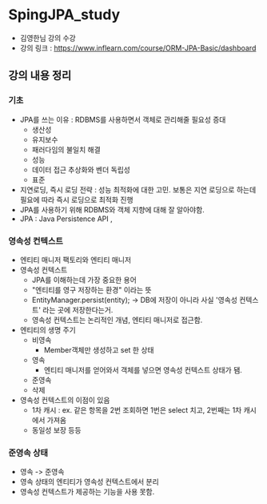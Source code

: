 # SpingJPA_study

- 김영한님 강의 수강
- 강의 링크 : https://www.inflearn.com/course/ORM-JPA-Basic/dashboard

## 강의 내용 정리

### 기초
- JPA를 쓰는 이유 : RDBMS를 사용하면서 객체로 관리해줄 필요성 증대
  - 생산성
  - 유지보수
  - 패러다임의 불일치 해결
  - 성능
  - 데이터 접근 추상화와 벤더 독립성
  - 표준
- 지연로딩, 즉시 로딩 전략 : 성능 최적화에 대한 고민. 보통은 지연 로딩으로 하는데 필요에 따라 즉시 로딩으로 최적화 진행
- JPA를 사용하기 위해 RDBMS와 객체 지향에 대해 잘 알아야함.
- JPA : Java Persistence API , 


### 영속성 컨텍스트
- 엔티티 매니저 팩토리와 엔티티 매니저
- 영속성 컨텍스트
  - JPA를 이해하는데 가장 중요한 용어
  - "엔티티를 영구 저장하는 환경" 이라는 뜻
  - EntityManager.persist(entity); -> DB에 저장이 아니라 사실 '영속성 컨텍스트' 라는 곳에 저장한다는거.
  - 영속성 컨텍스트는 논리적인 개념, 엔티티 매니저로 접근함.
- 엔티티의 생명 주기
  - 비영속
    - Member객체만 생성하고 set 한 상태
  - 영속
    - 엔티티 매니저를 얻어와서 객체를 넣으면 영속성 컨텍스트 상태가 됌.
  - 준영속
  - 삭제
- 영속성 컨텍스트의 이점이 있음
  - 1차 캐시 : ex. 같은 항목을 2번 조회하면 1번은 select 치고, 2번째는 1차 캐시에서 가져옴
  - 동일성 보장 등등

### 준영속 상태
- 영속 -> 준영속
- 영속 상태의 엔티티가 영속성 컨텍스트에서 분리
- 영속성 컨텍스트가 제공하는 기능을 사용 못함.
